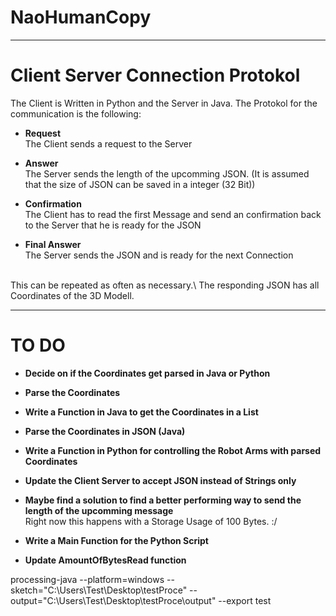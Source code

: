 # NaoHumanCopy

---

# Client Server Connection Protokol

The Client is Written in Python and the Server in Java.
The Protokol for the communication is the following:

- **Request**\
        The Client sends a request to the Server

- **Answer**\
        The Server sends the length of the upcomming JSON. (It is assumed that the size of JSON can be saved in a integer (32 Bit))

- **Confirmation**\
        The Client has to read the first Message and send an confirmation back to the Server that he is ready for the JSON

- **Final Answer**\
        The Server sends the JSON and is ready for the next Connection 

<br>
This can be repeated as often as necessary.\
The responding JSON has all Coordinates of the 3D Modell.

---

# TO DO

- **Decide on if the Coordinates get parsed in Java or Python**

- **Parse the Coordinates**

- **Write a Function in Java to get the Coordinates in a List**

- **Parse the Coordinates in JSON (Java)**

- **Write a Function in Python for controlling the Robot Arms with parsed Coordinates**

- **Update the Client Server to accept JSON instead of Strings only**

- **Maybe find a solution to find a better performing way to send the length of the upcomming message**\
    Right now this happens with a Storage Usage of 100 Bytes. :/

- **Write a Main Function for the Python Script**

- **Update AmountOfBytesRead function**

processing-java --platform=windows --sketch="C:\Users\Test\Desktop\testProce" --output="C:\Users\Test\Desktop\testProce\output"  --export test